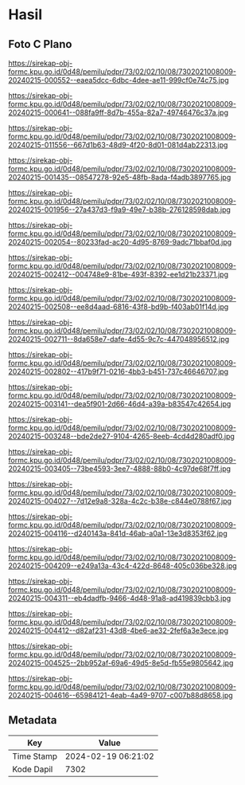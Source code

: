 # Hasil

## Foto C Plano

https://sirekap-obj-formc.kpu.go.id/0d48/pemilu/pdpr/73/02/02/10/08/7302021008009-20240215-000552--eaea5dcc-6dbc-4dee-ae11-999cf0e74c75.jpg

https://sirekap-obj-formc.kpu.go.id/0d48/pemilu/pdpr/73/02/02/10/08/7302021008009-20240215-000641--088fa9ff-8d7b-455a-82a7-49746476c37a.jpg

https://sirekap-obj-formc.kpu.go.id/0d48/pemilu/pdpr/73/02/02/10/08/7302021008009-20240215-011556--667d1b63-48d9-4f20-8d01-081d4ab22313.jpg

https://sirekap-obj-formc.kpu.go.id/0d48/pemilu/pdpr/73/02/02/10/08/7302021008009-20240215-001435--08547278-92e5-48fb-8ada-f4adb3897765.jpg

https://sirekap-obj-formc.kpu.go.id/0d48/pemilu/pdpr/73/02/02/10/08/7302021008009-20240215-001956--27a437d3-f9a9-49e7-b38b-276128598dab.jpg

https://sirekap-obj-formc.kpu.go.id/0d48/pemilu/pdpr/73/02/02/10/08/7302021008009-20240215-002054--80233fad-ac20-4d95-8769-9adc71bbaf0d.jpg

https://sirekap-obj-formc.kpu.go.id/0d48/pemilu/pdpr/73/02/02/10/08/7302021008009-20240215-002412--004748e9-81be-493f-8392-ee1d21b23371.jpg

https://sirekap-obj-formc.kpu.go.id/0d48/pemilu/pdpr/73/02/02/10/08/7302021008009-20240215-002508--ee8d4aad-6816-43f8-bd9b-f403ab01f14d.jpg

https://sirekap-obj-formc.kpu.go.id/0d48/pemilu/pdpr/73/02/02/10/08/7302021008009-20240215-002711--8da658e7-dafe-4d55-9c7c-447048956512.jpg

https://sirekap-obj-formc.kpu.go.id/0d48/pemilu/pdpr/73/02/02/10/08/7302021008009-20240215-002802--417b9f71-0216-4bb3-b451-737c46646707.jpg

https://sirekap-obj-formc.kpu.go.id/0d48/pemilu/pdpr/73/02/02/10/08/7302021008009-20240215-003141--dea5f901-2d66-46d4-a39a-b83547c42654.jpg

https://sirekap-obj-formc.kpu.go.id/0d48/pemilu/pdpr/73/02/02/10/08/7302021008009-20240215-003248--bde2de27-9104-4265-8eeb-4cd4d280adf0.jpg

https://sirekap-obj-formc.kpu.go.id/0d48/pemilu/pdpr/73/02/02/10/08/7302021008009-20240215-003405--73be4593-3ee7-4888-88b0-4c97de68f7ff.jpg

https://sirekap-obj-formc.kpu.go.id/0d48/pemilu/pdpr/73/02/02/10/08/7302021008009-20240215-004027--7d12e9a8-328a-4c2c-b38e-c844e0788f67.jpg

https://sirekap-obj-formc.kpu.go.id/0d48/pemilu/pdpr/73/02/02/10/08/7302021008009-20240215-004116--d240143a-841d-46ab-a0a1-13e3d8353f62.jpg

https://sirekap-obj-formc.kpu.go.id/0d48/pemilu/pdpr/73/02/02/10/08/7302021008009-20240215-004209--e249a13a-43c4-422d-8648-405c036be328.jpg

https://sirekap-obj-formc.kpu.go.id/0d48/pemilu/pdpr/73/02/02/10/08/7302021008009-20240215-004311--eb4dadfb-9466-4d48-91a8-ad419839cbb3.jpg

https://sirekap-obj-formc.kpu.go.id/0d48/pemilu/pdpr/73/02/02/10/08/7302021008009-20240215-004412--d82af231-43d8-4be6-ae32-2fef6a3e3ece.jpg

https://sirekap-obj-formc.kpu.go.id/0d48/pemilu/pdpr/73/02/02/10/08/7302021008009-20240215-004525--2bb952af-69a6-49d5-8e5d-fb55e9805642.jpg

https://sirekap-obj-formc.kpu.go.id/0d48/pemilu/pdpr/73/02/02/10/08/7302021008009-20240215-004616--65984121-4eab-4a49-9707-c007b88d8658.jpg


## Metadata

| Key        | Value               |
| ---------- | ------------------- |
| Time Stamp | 2024-02-19 06:21:02 |
| Kode Dapil | 7302                |



